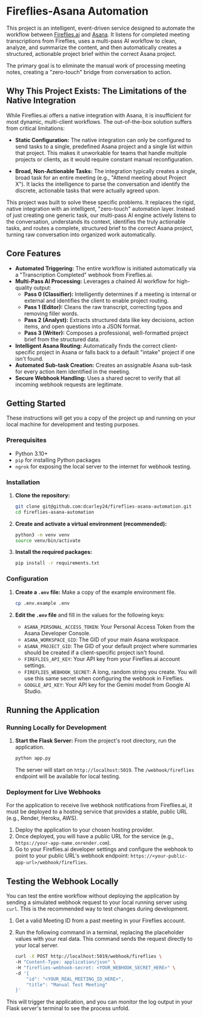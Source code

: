 # Fireflies-Asana Automation

This project is an intelligent, event-driven service designed to automate the workflow between [Fireflies.ai](https://fireflies.ai) and [Asana](https://asana.com). It listens for completed meeting transcriptions from Fireflies, uses a multi-pass AI workflow to clean, analyze, and summarize the content, and then automatically creates a structured, actionable project brief within the correct Asana project.

The primary goal is to eliminate the manual work of processing meeting notes, creating a "zero-touch" bridge from conversation to action.

## Why This Project Exists: The Limitations of the Native Integration
While Fireflies.ai offers a native integration with Asana, it is insufficient for most dynamic, multi-client workflows. The out-of-the-box solution suffers from critical limitations:

* **Static Configuration:** The native integration can only be configured to send tasks to a single, predefined Asana project and a single list within that project. This makes it unworkable for teams that handle multiple projects or clients, as it would require constant manual reconfiguration.

* **Broad, Non-Actionable Tasks:** The integration typically creates a single, broad task for an entire meeting (e.g., "Attend meeting about Project X"). It lacks the intelligence to parse the conversation and identify the discrete, actionable tasks that were actually agreed upon.

This project was built to solve these specific problems. It replaces the rigid, native integration with an intelligent, "zero-touch" automation layer. Instead of just creating one generic task, our multi-pass AI engine actively listens to the conversation, understands its context, identifies the truly actionable tasks, and routes a complete, structured brief to the correct Asana project, turning raw conversation into organized work automatically.

## Core Features

* **Automated Triggering:** The entire workflow is initiated automatically via a "Transcription Completed" webhook from Fireflies.ai.
* **Multi-Pass AI Processing:** Leverages a chained AI workflow for high-quality output:
    * **Pass 0 (Classifier):** Intelligently determines if a meeting is internal or external and identifies the client to enable project routing.
    * **Pass 1 (Editor):** Cleans the raw transcript, correcting typos and removing filler words.
    * **Pass 2 (Analyst):** Extracts structured data like key decisions, action items, and open questions into a JSON format.
    * **Pass 3 (Writer):** Composes a professional, well-formatted project brief from the structured data.
* **Intelligent Asana Routing:** Automatically finds the correct client-specific project in Asana or falls back to a default "intake" project if one isn't found.
* **Automated Sub-task Creation:** Creates an assignable Asana sub-task for every action item identified in the meeting.
* **Secure Webhook Handling:** Uses a shared secret to verify that all incoming webhook requests are legitimate.

## Getting Started

These instructions will get you a copy of the project up and running on your local machine for development and testing purposes.

### Prerequisites

* Python 3.10+
* `pip` for installing Python packages
* `ngrok` for exposing the local server to the internet for webhook testing.

### Installation

1.  **Clone the repository:**
    ```bash
    git clone git@github.com:dcarley24/fireflies-asana-automation.git
    cd fireflies-asana-automation
    ```

2.  **Create and activate a virtual environment (recommended):**
    ```bash
    python3 -m venv venv
    source venv/bin/activate
    ```

3.  **Install the required packages:**
    ```bash
    pip install -r requirements.txt
    ```

### Configuration

1.  **Create a `.env` file:**
    Make a copy of the example environment file.
    ```bash
    cp .env.example .env
    ```

2.  **Edit the `.env` file** and fill in the values for the following keys:
    * `ASANA_PERSONAL_ACCESS_TOKEN`: Your Personal Access Token from the Asana Developer Console.
    * `ASANA_WORKSPACE_GID`: The GID of your main Asana workspace.
    * `ASANA_PROJECT_GID`: The GID of your default project where summaries should be created if a client-specific project isn't found.
    * `FIREFLIES_API_KEY`: Your API key from your Fireflies.ai account settings.
    * `FIREFLIES_WEBHOOK_SECRET`: A long, random string you create. You will use this same secret when configuring the webhook in Fireflies.
    * `GOOGLE_API_KEY`: Your API key for the Gemini model from Google AI Studio.

## Running the Application

### Running Locally for Development

1.  **Start the Flask Server:**
    From the project's root directory, run the application.
    ```bash
    python app.py
    ```
    The server will start on `http://localhost:5019`. The `/webhook/fireflies` endpoint will be available for local testing.

### Deployment for Live Webhooks

For the application to receive live webhook notifications from Fireflies.ai, it must be deployed to a hosting service that provides a stable, public URL (e.g., Render, Heroku, AWS).

1.  Deploy the application to your chosen hosting provider.
2.  Once deployed, you will have a public URL for the service (e.g., `https://your-app-name.onrender.com`).
3.  Go to your Fireflies.ai developer settings and configure the webhook to point to your public URL's webhook endpoint: `https://<your-public-app-url>/webhook/fireflies`.

## Testing the Webhook Locally

You can test the entire workflow without deploying the application by sending a simulated webhook request to your local running server using `curl`. This is the recommended way to test changes during development.

1.  Get a valid Meeting ID from a past meeting in your Fireflies account.
2.  Run the following command in a terminal, replacing the placeholder values with your real data. This command sends the request directly to your local server.

    ```bash
    curl -X POST http://localhost:5019/webhook/fireflies \
    -H "Content-Type: application/json" \
    -H "fireflies-webhook-secret: <YOUR_WEBHOOK_SECRET_HERE>" \
    -d '{
        "id": "<YOUR_REAL_MEETING_ID_HERE>",
        "title": "Manual Test Meeting"
    }'
    ```
This will trigger the application, and you can monitor the log output in your Flask server's terminal to see the process unfold.
